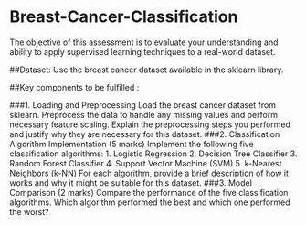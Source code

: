 # Breast-Cancer-Classification
The objective of this assessment is to evaluate your understanding and ability to apply supervised learning techniques to a real-world dataset.

##Dataset:
Use the breast cancer dataset available in the sklearn library.

##Key components to be fulfilled :

###1. Loading and Preprocessing
    Load the breast cancer dataset from sklearn.
    Preprocess the data to handle any missing values and perform necessary feature scaling.
    Explain the preprocessing steps you performed and justify why they are necessary for this dataset.
###2. Classification Algorithm Implementation (5 marks)
  Implement the following five classification algorithms:
    1. Logistic Regression
    2. Decision Tree Classifier
    3. Random Forest Classifier
    4. Support Vector Machine (SVM)
    5. k-Nearest Neighbors (k-NN)
  For each algorithm, provide a brief description of how it works and why it might be suitable for this dataset.
###3. Model Comparison (2 marks)
  Compare the performance of the five classification algorithms.
  Which algorithm performed the best and which one performed the worst?

